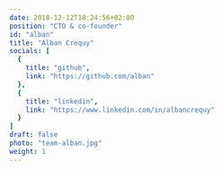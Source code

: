 ```yaml
---
date: 2018-12-12T18:24:56+02:00
position: "CTO & co-founder"
id: "alban"
title: "Alban Crequy"
socials: [
  {
    title: "github",
    link: "https://github.com/alban"
  },
  {
    title: "linkedin",
    link: "https://www.linkedin.com/in/albancrequy"
  }
]
draft: false
photo: "team-alban.jpg"
weight: 1
---
```


